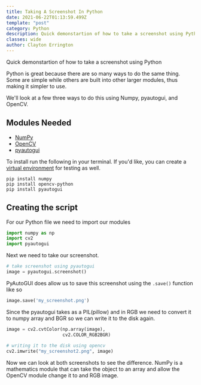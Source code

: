 ```yaml
---
title: Taking A Screenshot In Python
date: 2021-06-22T01:13:59.499Z
template: "post"
category: Python
description: Quick demonstartion of how to take a screenshot using Python
classes: wide
author: Clayton Errington
---
```

Quick demonstartion of how to take a screenshot using Python

Python is great because there are so many ways to do the same thing. Some are simple while others are built into other larger modules, thus making it simpler to use. 

We'll look at a few three ways to do this using Numpy, pyautogui, and OpenCV.

## Modules Needed

- [NumPy](https://numpy.org/) 
- [OpenCV](https://opencv.org/)
- [pyautogui](https://pypi.org/project/PyAutoGUI/)

To install run the following in your terminal. If you'd like, you can create a [virtual environment](/python/python-virtualenv/) for testing as well. 

```shell
pip install numpy
pip install opencv-python
pip install pyautogui
```

## Creating the script

For our Python file we need to import our modules

```python
import numpy as np
import cv2
import pyautogui
```

Next we need to take our screenshot.

```python
# take screenshot using pyautogui
image = pyautogui.screenshot()
```

PyAutoGUI does allow us to save this screenshot using the ```.save()``` function like so

```python
image.save('my_screenshot.png')
```

Since the pyautogui takes as a PIL(pillow) and in RGB we need to convert it to numpy array and BGR so we can write it to the disk again.

```python
image = cv2.cvtColor(np.array(image),
                     cv2.COLOR_RGB2BGR)
   
# writing it to the disk using opencv
cv2.imwrite("my_screenshot2.png", image)
```

Now we can look at both screenshots to see the difference. NumPy is a mathematics module that can take the object to an array and allow the OpenCV module change it to and RGB image. 